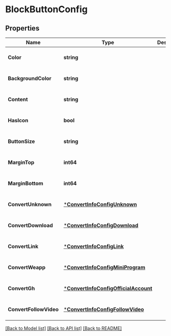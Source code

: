 # BlockButtonConfig

## Properties
Name | Type | Description | Notes
------------ | ------------- | ------------- | -------------
**Color** | **string** |  | [optional] [default to null]
**BackgroundColor** | **string** |  | [optional] [default to null]
**Content** | **string** |  | [optional] [default to null]
**HasIcon** | **bool** |  | [optional] [default to null]
**ButtonSize** | **string** |  | [optional] [default to null]
**MarginTop** | **int64** |  | [optional] [default to null]
**MarginBottom** | **int64** |  | [optional] [default to null]
**ConvertUnknown** | [***ConvertInfoConfigUnknown**](convert_info_config_unknown.md) |  | [optional] [default to null]
**ConvertDownload** | [***ConvertInfoConfigDownload**](convert_info_config_download.md) |  | [optional] [default to null]
**ConvertLink** | [***ConvertInfoConfigLink**](convert_info_config_link.md) |  | [optional] [default to null]
**ConvertWeapp** | [***ConvertInfoConfigMiniProgram**](convert_info_config_miniProgram.md) |  | [optional] [default to null]
**ConvertGh** | [***ConvertInfoConfigOfficialAccount**](convert_info_config_officialAccount.md) |  | [optional] [default to null]
**ConvertFollowVideo** | [***ConvertInfoConfigFollowVideo**](convert_info_config_followVideo.md) |  | [optional] [default to null]

[[Back to Model list]](../README.md#documentation-for-models) [[Back to API list]](../README.md#documentation-for-api-endpoints) [[Back to README]](../README.md)



